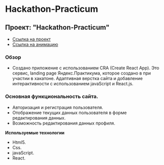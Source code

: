 # Hackathon-Practicum
## Проект: "Hackathon-Practicum"
* [Ссылка на проект](https://hackathon-practicum-wine.vercel.app/)
* [Ссылка на анимацию](#)

### Обзор

* Создано приложение с использованием CRA (Create React App). Это сервис, landing pagе Яндекс.Практикума, которое создано в при участии в хакатоне. Адаптивная верстка сайта и добавление интерактивности с использованием javaScript и React.js.

### Основная функциональность сайта.

* Авторизация и регистрация пользователя.
* Отображение текущих данных пользователя в форме редактирования данных.
* Возможность редактирования данных профиля.

**Используемые технологии**

* Html5.
* Css.
* javaScript.
* React.

